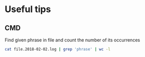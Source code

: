 # Useful tips

## CMD
Find given phrase in file and count the number of its occurrences

```bash
cat file.2018-02-02.log | grep 'phrase' | wc -l
```
